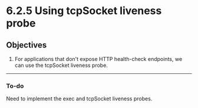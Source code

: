 # 6.2.5 Using tcpSocket liveness probe

## Objectives
1. For applications that don't expose HTTP health-check endpoints, we can use the tcpSocket liveness probe.

---

### To-do

Need to implement the exec and tcpSocket liveness probes.
